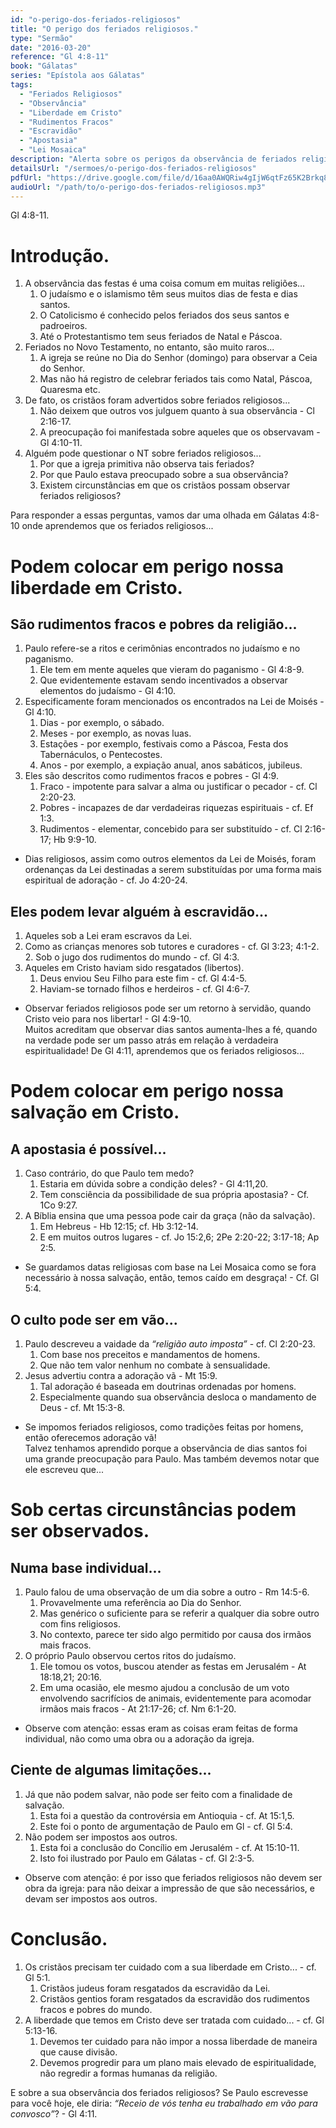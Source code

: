 ```yaml
---
id: "o-perigo-dos-feriados-religiosos"
title: "O perigo dos feriados religiosos."
type: "Sermão"
date: "2016-03-20"
reference: "Gl 4:8-11"
book: "Gálatas"
series: "Epístola aos Gálatas"
tags:
  - "Feriados Religiosos"
  - "Observância"
  - "Liberdade em Cristo"
  - "Rudimentos Fracos"
  - "Escravidão"
  - "Apostasia"
  - "Lei Mosaica"
description: "Alerta sobre os perigos da observância de feriados religiosos quando estes comprometem a liberdade em Cristo, levando à escravidão sob rudimentos fracos e pobres e arriscando a salvação."
detailsUrl: "/sermoes/o-perigo-dos-feriados-religiosos"
pdfUrl: "https://drive.google.com/file/d/16aa0AWQRiw4gIjW6qtFz65K2Brkq8iHs/view?usp=drive_link"
audioUrl: "/path/to/o-perigo-dos-feriados-religiosos.mp3"
---
```


Gl 4:8-11.

# Introdução.

1. A observância das festas é uma coisa comum em muitas religiões...  
   1. O judaísmo e o islamismo têm seus muitos dias de festa e dias santos.  
   2. O Catolicismo é conhecido pelos feriados dos seus santos e padroeiros.  
   3. Até o Protestantismo tem seus feriados de Natal e Páscoa.  
2. Feriados no Novo Testamento, no entanto, são muito raros...  
   1. A igreja se reúne no Dia do Senhor (domingo) para observar a Ceia do Senhor.  
   2. Mas não há registro de celebrar feriados tais como Natal, Páscoa, Quaresma etc.  
3. De fato, os cristãos foram advertidos sobre feriados religiosos...  
   1. Não deixem que outros vos julguem quanto à sua observância - Cl 2:16-17.  
   2. A preocupação foi manifestada sobre aqueles que os observavam - Gl 4:10-11.  
4. Alguém pode questionar o NT sobre feriados religiosos...  
   1. Por que a igreja primitiva não observa tais feriados?  
   2. Por que Paulo estava preocupado sobre a sua observância?  
   3. Existem circunstâncias em que os cristãos possam observar feriados religiosos?

Para responder a essas perguntas, vamos dar uma olhada em Gálatas 4:8-10 onde aprendemos que os feriados religiosos...

# Podem colocar em perigo nossa liberdade em Cristo.

## São rudimentos fracos e pobres da religião...

1. Paulo refere-se a ritos e cerimônias encontrados no judaísmo e no paganismo.  
    1. Ele tem em mente aqueles que vieram do paganismo - Gl 4:8-9.  
    2. Que evidentemente estavam sendo incentivados a observar elementos do judaísmo - Gl 4:10.  
2. Especificamente foram mencionados os encontrados na Lei de Moisés - Gl 4:10.  
    1. Dias - por exemplo, o sábado.  
    2. Meses - por exemplo, as novas luas.  
    3. Estações - por exemplo, festivais como a Páscoa, Festa dos Tabernáculos, o Pentecostes.  
    4. Anos - por exemplo, a expiação anual, anos sabáticos, jubileus.  
3. Eles são descritos como rudimentos fracos e pobres - Gl 4:9.  
    1. Fraco - impotente para salvar a alma ou justificar o pecador - cf. Cl 2:20-23.  
    2. Pobres - incapazes de dar verdadeiras riquezas espirituais - cf. Ef 1:3.  
    3. Rudimentos - elementar, concebido para ser substituído - cf. Cl 2:16-17; Hb 9:9-10.

- Dias religiosos, assim como outros elementos da Lei de Moisés, foram ordenanças da Lei destinadas a serem substituídas por uma forma mais espiritual de adoração - cf. Jo 4:20-24.

## Eles podem levar alguém à escravidão...

1. Aqueles sob a Lei eram escravos da Lei.  
1. Como as crianças menores sob tutores e curadores - cf. Gl 3:23; 4:1-2.  
    2. Sob o jugo dos rudimentos do mundo - cf. Gl 4:3.  
2. Aqueles em Cristo haviam sido resgatados (libertos).  
    1. Deus enviou Seu Filho para este fim - cf. Gl 4:4-5.  
    2. Haviam-se tornado filhos e herdeiros - cf. Gl 4:6-7.

- Observar feriados religiosos pode ser um retorno à servidão, quando Cristo veio para nos libertar! - Gl 4:9-10.  
Muitos acreditam que observar dias santos aumenta-lhes a fé, quando na verdade pode ser um passo atrás em relação à verdadeira espiritualidade! De Gl 4:11, aprendemos que os feriados religiosos...

# Podem colocar em perigo nossa salvação em Cristo.

## A apostasia é possível...

1. Caso contrário, do que Paulo tem medo?  
    1. Estaria em dúvida sobre a condição deles? - Gl 4:11,20.  
    2. Tem consciência da possibilidade de sua própria apostasia? - Cf. 1Co 9:27.  
2. A Bíblia ensina que uma pessoa pode cair da graça (não da salvação).  
    1. Em Hebreus - Hb 12:15; cf. Hb 3:12-14.  
    2. E em muitos outros lugares - cf. Jo 15:2,6; 2Pe 2:20-22; 3:17-18; Ap 2:5.

- Se guardamos datas religiosas com base na Lei Mosaica como se fora necessário à nossa salvação, então, temos caído em desgraça! - Cf. Gl 5:4.

## O culto pode ser em vão...

1. Paulo descreveu a vaidade da *“religião auto imposta”* - cf. Cl 2:20-23.  
    1. Com base nos preceitos e mandamentos de homens.  
    2. Que não tem valor nenhum no combate à sensualidade.  
2. Jesus advertiu contra a adoração vã - Mt 15:9.  
    1. Tal adoração é baseada em doutrinas ordenadas por homens.  
    2. Especialmente quando sua observância desloca o mandamento de Deus - cf. Mt 15:3-8.

- Se impomos feriados religiosos, como tradições feitas por homens, então oferecemos adoração vã!  
Talvez tenhamos aprendido porque a observância de dias santos foi uma grande preocupação para Paulo. Mas também devemos notar que ele escreveu que...

# Sob certas circunstâncias podem ser observados.

## Numa base individual...

1. Paulo falou de uma observação de um dia sobre a outro - Rm 14:5-6.  
    1. Provavelmente uma referência ao Dia do Senhor.  
    2. Mas genérico o suficiente para se referir a qualquer dia sobre outro com fins religiosos.  
    3. No contexto, parece ter sido algo permitido por causa dos irmãos mais fracos.  
2. O próprio Paulo observou certos ritos do judaísmo.  
    1. Ele tomou os votos, buscou atender as festas em Jerusalém - At 18:18,21; 20:16.  
    2. Em uma ocasião, ele mesmo ajudou a conclusão de um voto envolvendo sacrifícios de animais, evidentemente para acomodar irmãos mais fracos - At 21:17-26; cf. Nm 6:1-20.

- Observe com atenção: essas eram as coisas eram feitas de forma individual, não como uma obra ou a adoração da igreja.

## Ciente de algumas limitações...

1. Já que não podem salvar, não pode ser feito com a finalidade de salvação.  
    1. Esta foi a questão da controvérsia em Antioquia - cf. At 15:1,5.  
    2. Este foi o ponto de argumentação de Paulo em Gl - cf. Gl 5:4.  
2. Não podem ser impostos aos outros.  
    1. Esta foi a conclusão do Concílio em Jerusalém - cf. At 15:10-11.  
    2. Isto foi ilustrado por Paulo em Gálatas - cf. Gl 2:3-5.

- Observe com atenção: é por isso que feriados religiosos não devem ser obra da igreja: para não deixar a impressão de que são necessários, e devam ser impostos aos outros.

# Conclusão.

1. Os cristãos precisam ter cuidado com a sua liberdade em Cristo... - cf. Gl 5:1.  
   1. Cristãos judeus foram resgatados da escravidão da Lei.  
   2. Cristãos gentios foram resgatados da escravidão dos rudimentos fracos e pobres do mundo.  
2. A liberdade que temos em Cristo deve ser tratada com cuidado... - cf. Gl 5:13-16.  
   1. Devemos ter cuidado para não impor a nossa liberdade de maneira que cause divisão.  
   2. Devemos progredir para um plano mais elevado de espiritualidade, não regredir a formas humanas da religião.

E sobre a sua observância dos feriados religiosos? Se Paulo escrevesse para você hoje, ele diria: *“Receio de vós tenha eu trabalhado em vão para convosco”*? - Gl 4:11.